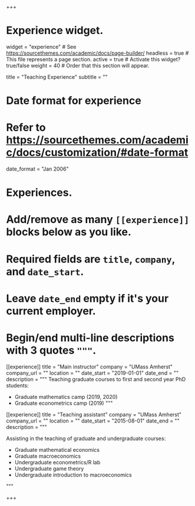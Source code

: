 +++
# Experience widget.
widget = "experience"  # See https://sourcethemes.com/academic/docs/page-builder/
headless = true  # This file represents a page section.
active = true  # Activate this widget? true/false
weight = 40  # Order that this section will appear.

title = "Teaching Experience"
subtitle = ""

# Date format for experience
#   Refer to https://sourcethemes.com/academic/docs/customization/#date-format
date_format = "Jan 2006"

# Experiences.
#   Add/remove as many `[[experience]]` blocks below as you like.
#   Required fields are `title`, `company`, and `date_start`.
#   Leave `date_end` empty if it's your current employer.
#   Begin/end multi-line descriptions with 3 quotes `"""`.
[[experience]]
  title = "Main instructor"
  company = "UMass Amherst"
  company_url = ""
  location = ""
  date_start = "2019-01-01"
  date_end = ""
  description = """
  Teaching graduate courses to first and second year PhD students:
  
  * Graduate mathematics camp (2019, 2020)
  * Graduate econometrics camp (2019)
  """

[[experience]]
  title = "Teaching assistant"
  company = "UMass Amherst"
  company_url = ""
  location = ""
  date_start = "2015-08-01"
  date_end = ""
  description = """
  
  Assisting in the teaching of graduate and undergraduate courses:
  
  * Graduate mathematical economics
  * Graduate macroeconomics
  * Undergraduate econometrics/R lab
  * Undergraduate game theory
  * Undergraduate introduction to macroeconomics
 
  """

+++
